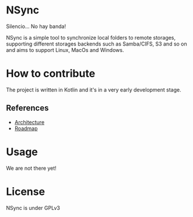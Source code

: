 # NSync

Silencio... No hay banda!

NSync is a simple tool to synchronize local folders to
remote storages, supporting different storages backends
such as Samba/CIFS, S3 and so on and aims to support
Linux, MacOs and Windows.

# How to contribute
The project is written in Kotlin and it's in a very
early development stage.  

## References

* [Architecture](architecture.md)
* [Roadmap](roadmap.md)

# Usage

We are not there yet!

# License

NSync is under GPLv3
